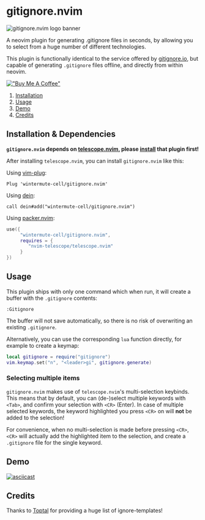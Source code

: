 # gitignore.nvim
![gitignore.nvim logo banner](https://github.com/wintermute-cell/gitignore.nvim/blob/resources/_resources/banner.webp)

A neovim plugin for generating .gitignore files in seconds, by allowing you to
select from a huge number of different technologies.

This plugin is functionally identical to the service offered by
[gitignore.io](https://www.toptal.com/developers/gitignore/), but capable of
generating `.gitignore` files offline, and directly from within neovim.

[!["Buy Me A Coffee"](https://www.buymeacoffee.com/assets/img/custom_images/yellow_img.png)](https://www.buymeacoffee.com/winterv)

1. [Installation](#installation)
2. [Usage](#usage)
3. [Demo](#demo)
4. [Credits](#credits)

## Installation & Dependencies
**`gitignore.nvim` depends on
[telescope.nvim](https://github.com/nvim-telescope/telescope.nvim), 
please [install](https://github.com/nvim-telescope/telescope.nvim#installation) that plugin first!**

After installing `telescope.nvim`, you can install `gitignore.nvim` like this:

Using [vim-plug](https://github.com/junegunn/vim-plug):
```viml
Plug 'wintermute-cell/gitignore.nvim'
```

Using [dein](https://github.com/Shougo/dein.vim):
```viml
call dein#add("wintermute-cell/gitignore.nvim")
```

Using [packer.nvim](https://github.com/wbthomason/packer.nvim):
```lua
use({
     "wintermute-cell/gitignore.nvim",
     requires = {
        "nvim-telescope/telescope.nvim"
     }
})
```

## Usage
This plugin ships with only one command which when run,
it will create a buffer with the `.gitignore` contents:
```
:Gitignore
```
The buffer will not save automatically, so there is no risk of overwriting an existing `.gitignore`.

Alternatively, you can use the corresponding `lua` function directly, for example
to create a keymap:
```lua
local gitignore = require("gitignore")
vim.keymap.set("n", "<leader>gi", gitignore.generate)
```

### Selecting multiple items
`gitignore.nvim` makes use of `telescope.nvim`'s multi-selection keybinds. 
This means that by default, you can (de-)select multiple keywords with `<Tab>`,
and confirm your selection with `<CR>` (Enter).
In case of multiple selected keywords,
the keyword highlighted you press `<CR>` on will **not** be added to the selection!

For convenience, when no multi-selection is made before pressing `<CR>`,
`<CR>` will actually add the highlighted item to the selection, and create
a `.gitignore` file for the single keyword.

## Demo
[![asciicast](https://asciinema.org/a/GOHXDt4kYsR8pzrxTEOIridTf.svg)](https://asciinema.org/a/GOHXDt4kYsR8pzrxTEOIridTf)

## Credits
Thanks to [Toptal](https://github.com/toptal/gitignore) for providing a huge
list of ignore-templates!
